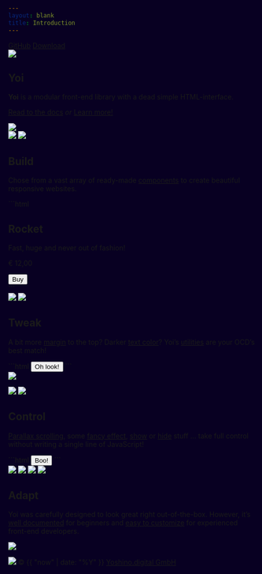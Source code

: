 ```yaml
---
layout: blank
title: Introduction
---
```


<div class="p-2 pos-absolute w-1-1 al-r">
    <a href="{{ site.github.repository_url }}" class="btn btn--medium btn--subtle c-primary-22 hvr--bg-primary-6">GitHub</a>
    <a href="{{ site.github.zip_url }}" class="btn btn--medium btn--subtle c-primary-22 hvr--bg-primary-6">Download</a>
</div>
<section id="intro" class="cover only-s--h-auto only-s--p-tb-30 center bg-primary-3">
    <div class="wrapper al-c" yoi-scrollfx="in:fade-in; repeat:false;">
        <img class="h-20 w-20 m-t-4 d-block m-lr-auto" src="{{ site.github.url }}/assets/img/logo-yoi-large.svg" />
        <h1 class="hidden">Yoi</h1>
        <div class="m--w-40 m-lr-auto m-t-4">
            <p class="fs-4 lh-6 c-primary-22 m-tb-8"><b>Yoi</b> is a modular front-end library with a dead simple HTML-interface.</p>
            <p>
                <a class="fs-2 c-primary-22 only-s--d-block tdr-none hvr--tdr-underline" href="{{ site.github.url }}/start/">Read to the docs</a>
                <i class="fs-2 c-primary-15 m-lr-2 only-s--d-block only-s--m-tb-2">or</i>
                <a class="btn btn--primary btn--large btn--flat" href="#build" yoi-action="ScrollTo:#build; offset:0;">Learn more!</a>
            </p>
        </div>
    </div>
</section>
<img class="bg-base-25 h-3 d-block w-1-1" src="{{ site.github.url }}/assets/img/divider-dark.svg" />
<section id="build" class="p-tb-30 article xxcenter bg-base-25 pos-relative">
    <div class="wrapper" yoi-scrollfx="in:fade-in; repeat:false;">
        <div class="flx flx-directionColumn m--flx-directionRow">
            <div class="m--w-1-3 w-1-1 h-26 pos-relative">
                <img class="pos-absolute" src="{{ site.github.url }}/assets/img/illu-build-a.svg" yoi-parallax="factor:20;" />
                <img class="pos-absolute" src="{{ site.github.url }}/assets/img/illu-build-b.svg" yoi-parallax="factor:-20;" />
            </div>
            <div class="m--w-2-3 w-1-1">
                <h2>Build</h2>
                <p class="c-base-15 fs-3 lh-5 m-t-2 m--w-40">Chose from a vast array of ready-made <a class="tdr-none hvr--tdr-underline" href="{{ site.github.url }}/components/">components</a> to create beautiful responsive websites.</p>
<div class="m-t-4" markdown="1">
```html
<!-- example -->
<div class="tile tile--bottom fx--blur fx--slide">
    <div class="tile__body">
        <h2 class="tile__title">Rocket</h2>
        <div class="tile__copy">
            <div class="flx m-t-2">
                <div class="w-2-3">
                    <p class="fs-2 lh-3">Fast, huge and never out of fashion!</p>
                    <p class="fs-3 fw-bold c-primary-20">€ 12,00</p>
                </div>
                <div class="w-1-3 pos-relative al-r">
                    <button class="btn btn--large pos-br">Buy</button>
                </div>
            </div>
        </div>
    </div>
    <img class="tile__image" src="https://source.unsplash.com/qjgdslbEn-I/250x250" alt="" />
</div>
```
</div>
            </div>
        </div>
    </div>
</section>
<section id="tweak" class="p-tb-30 article xxcenter bg-base-25 pos-relative">
    <div class="wrapper" yoi-scrollfx="in:fade-in; repeat:false;">
        <div class="flx flx-directionColumn m--flx-directionRow">
            <div class="m--w-1-3 w-1-1 h-26 pos-relative">
                <img class="pos-absolute" src="{{ site.github.url }}/assets/img/illu-tweak-a.svg" yoi-parallax="factor:20;" />
                <img class="pos-absolute" src="{{ site.github.url }}/assets/img/illu-tweak-b.svg" yoi-parallax="factor:-20;" />
            </div>
            <div class="m--w-2-3 w-1-1">
                <h2>Tweak</h2>
                <p class="c-base-15 fs-3 lh-5 m-t-2 m--w-40">A bit more <a class="tdr-none hvr--tdr-underline" href="{{ site.github.url }}/utilities/spacing.html">margin</a> to the top? Darker <a class="tdr-none hvr--tdr-underline" href="{{ site.github.url }}/utilities/color.html">text color</a>? Yoi’s <a class="tdr-none hvr--tdr-underline" href="{{ site.github.url }}/utilities/">utilities</a> are your OCD’s best match!</p>
<div class="m-t-4" markdown="1">
```html
<!-- example -->
<button class="btn btn--large c-red-15">Oh look!</button>
```
</div>
            </div>
        </div>
    </div>
</section>
<section id="control" class="p-tb-30 article xxcenter bg-base-25">
    <div class="wrapper" yoi-scrollfx="in:fade-in; repeat:false;">
        <div class="flx flx-directionColumn m--flx-directionRow">
            <div class="m--w-1-3 w-1-1 h-26 pos-relative">
                <img class="pos-absolute" id="illu-control-a" src="{{ site.github.url }}/assets/img/illu-control-a.svg" yoi-parallax="factor:20;" />
                <p class="pos-absolute" yoi-parallax="factor:-20;">
                    <img class="pos-absolute" id="illu-control-b" src="{{ site.github.url }}/assets/img/illu-control-b.svg" />
                    <img class="pos-absolute" id="illu-control-c" src="{{ site.github.url }}/assets/img/illu-control-c.svg" />
                </p>
            </div>
            <div class="m--w-2-3 w-1-1">
                <h2>Control</h2>
                <p class="c-base-15 fs-3 lh-5 m-t-2 m--w-40"><a class="tdr-none hvr--tdr-underline" href="{{ site.github.url }}/behaviours/parallax.html">Parallax scrolling</a>, some <a class="tdr-none hvr--tdr-underline" href="{{ site.github.url }}/behaviours/scrollfx.html">fancy effect</a>, <a class="tdr-none hvr--tdr-underline" href="{{ site.github.url }}/actions/show.html">show</a> or <a class="tdr-none hvr--tdr-underline" href="{{ site.github.url }}/actions/hide.html">hide</a> stuff … take full control without writing a single line of JavaScript!</p>
<div class="m-t-4" markdown="1">
```html
<!-- example -->
<button class="btn btn--large" yoi-action-1="Show:#illu-control-c; fx:fade-in; speed:slow;" yoi-action-2="ScrollTo:#control;">Boo!</button>
```
</div>
            </div>
        </div>
    </div>
</section>
<section id="adapt" class="p-tb-30 article xxcenter bg-base-25">
    <div class="wrapper" yoi-scrollfx="in:fade-in; repeat:false;">
        <div class="flx flx-directionColumn m--flx-directionRow">
            <div class="m--w-1-3 w-1-1 h-26 pos-relative">
                <img class="pos-absolute" src="{{ site.github.url }}/assets/img/illu-adapt-a.svg" yoi-parallax="factor:20;" />
                <img class="pos-absolute" src="{{ site.github.url }}/assets/img/illu-adapt-b.svg" yoi-parallax="factor:25;" />
                <img class="pos-absolute" src="{{ site.github.url }}/assets/img/illu-adapt-c.svg" yoi-parallax="factor:15;" />
                <img class="pos-absolute" src="{{ site.github.url }}/assets/img/illu-adapt-d.svg" yoi-parallax="factor:10;" />
            </div>
            <div class="m--w-2-3 w-1-1">
                <h2>Adapt</h2>
                <div class="c-base-15 fs-3 lh-5 m-t-2 l--w-40">
                    <p>Yoi was carefully designed to look great right out-of-the-box. However, it’s <a class="tdr-none hvr--tdr-underline" href="{{ site.github.url }}/start">well documented</a> for beginners and <a class="tdr-none hvr--tdr-underline" href="https://github.com/yoshino-digital/yoi-boilerplate">easy to customize</a> for experienced front-end developers.</p>
                </div>
            </div>
        </div>
    </div>
</section>
<img class="bg-primary-3 h-3 d-block w-1-1" src="{{ site.github.url }}/assets/img/divider-light.svg" />
<section class="bg-primary-3 p-4">
    <p class="c-primary-15 fs-2">
        <img class="h-3 w-3 val-m m-r-1" src="{{ site.github.url }}/assets/img/logo-yoshino.svg" />
        <span class="val-m"><span class="only-s--hidden">&copy; {{ "now" | date: "%Y" }}</span> <a href="http://yoshino.digital" class="c-primary-18 tdr-none hvr--c-primary-22">Yoshino.digital GmbH</a></span>
    </p>
</section>
<style>
    html, body { background: #080022; }
</style>